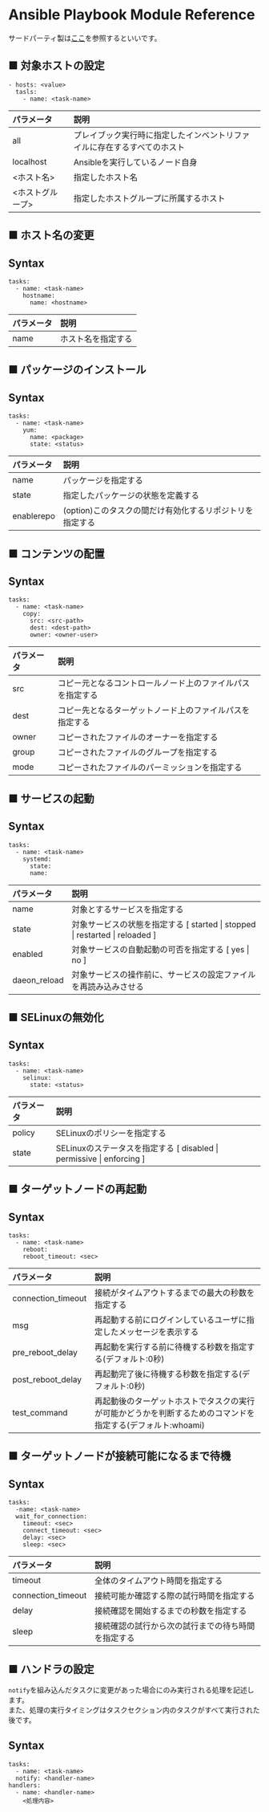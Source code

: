 # Ansible Playbook Module Reference
サードパーティ製は[ここ](https://docs.ansible.com/ansible/latest/modules/modules_by_category.html)を参照するといいです。
## ■ 対象ホストの設定
```
- hosts: <value>
  tasls:
    - name: <task-name>
```
|パラメータ|説明|
|:---|:---|
|all|プレイブック実行時に指定したインベントリファイルに存在するすべてのホスト|
|localhost|Ansibleを実行しているノード自身|
|<ホスト名>|指定したホスト名|
|<ホストグループ>|指定したホストグループに所属するホスト|
## ■ ホスト名の変更
## Syntax
```
tasks:
  - name: <task-name>
    hostname:
      name: <hostname>
```
|パラメータ|説明|
|:---|:---|
|name|ホスト名を指定する|
## ■ パッケージのインストール
## Syntax
```
tasks:
  - name: <task-name>
    yum:
      name: <package>
      state: <status>
```
|パラメータ|説明|
|:---|:---|
|name|パッケージを指定する|
|state|指定したパッケージの状態を定義する|
|enablerepo|(option)このタスクの間だけ有効化するリポジトリを指定する|
## ■ コンテンツの配置
## Syntax
```
tasks:
  - name: <task-name>
    copy:
      src: <src-path>
      dest: <dest-path>
      owner: <owner-user>
```
|パラメータ|説明|
|:---|:---|
|src|コピー元となるコントロールノード上のファイルパスを指定する|
|dest|コピー先となるターゲットノード上のファイルパスを指定する|
|owner|コピーされたファイルのオーナーを指定する|
|group|コピーされたファイルのグループを指定する|
|mode|コピーされたファイルのパーミッションを指定する|
## ■ サービスの起動
## Syntax
```
tasks:
  - name: <task-name>
    systemd:
      state:
      name:
```
|パラメータ|説明|
|:---|:---|
|name|対象とするサービスを指定する|
|state|対象サービスの状態を指定する [ started \| stopped \| restarted \| reloaded ]|
|enabled|対象サービスの自動起動の可否を指定する [ yes \| no ]|
|daeon_reload|対象サービスの操作前に、サービスの設定ファイルを再読み込みさせる|
## ■ SELinuxの無効化
## Syntax
```
tasks:
  - name: <task-name>
    selinux:
      state: <status>
```
|パラメータ|説明|
|:---|:---|
|policy|SELinuxのポリシーを指定する|
|state|SELinuxのステータスを指定する [ disabled \| permissive \| enforcing ]|
## ■ ターゲットノードの再起動
## Syntax
```
tasks:
  - name: <task-name>
    reboot:
    reboot_timeout: <sec>
```
|パラメータ|説明|
|:---|:---|
|connection_timeout|接続がタイムアウトするまでの最大の秒数を指定する|
|msg|再起動する前にログインしているユーザに指定したメッセージを表示する|
|pre_reboot_delay|再起動を実行する前に待機する秒数を指定する(デフォルト:0秒)|
|post_reboot_delay|再起動完了後に待機する秒数を指定する(デフォルト:0秒)|
|test_command|再起動後のターゲットホストでタスクの実行が可能かどうかを判断するためのコマンドを指定する(デフォルト:whoami)|
## ■ ターゲットノードが接続可能になるまで待機
## Syntax
```
tasks:
  -name: <task-name>
  wait_for_connection:
    timeout: <sec>
    connect_timeout: <sec>
    delay: <sec>
    sleep: <sec>
```
|パラメータ|説明|
|:---|:---|
|timeout|全体のタイムアウト時間を指定する|
|connection_timeout|接続可能か確認する際の試行時間を指定する|
|delay|接続確認を開始するまでの秒数を指定する|
|sleep|接続確認の試行から次の試行までの待ち時間を指定する|
## ■ ハンドラの設定
`notify`を組み込んだタスクに変更があった場合にのみ実行される処理を記述します。  
また、処理の実行タイミングはタスクセクション内のタスクがすべて実行された後です。
## Syntax
```
tasks:
  - name: <task-name>
  notify: <handler-name>
handlers:
  - name: <handler-name>
    <処理内容>
```
